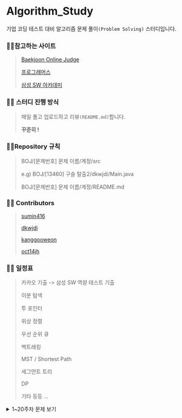 # Algorithm_Study 

기업 코딩 테스트 대비 알고리즘 문제 풀이`(Problem Solving)` 스터디입니다.



### :family_man_girl:참고하는 사이트

> [Baekjoon Online Judge](https://www.acmicpc.net/)
>
> [프로그래머스](https://programmers.co.kr/)
>
> [삼성 SW 아카데미](https://swexpertacademy.com/)



### :family_man_girl: 스터디 진행 방식

>매일 풀고 업로드하고 리뷰`(README.md)`합니다.
>
>**꾸준히 !**



### :family_man_girl:Repository 규칙

>  BOJ/[문제번호] 문제 이름/계정/src
>
> e.g) BOJ/[13460] 구슬 탈출2/dkwjdi/Main.java
>
> BOJ/[문제번호] 문제 이름/계정/README.md



###  :family_man_girl: Contributors

> [sumin416](https://github.com/sumin416)
>
> [dkwjdi](https://github.com/dkwjdi)
>
> [kanggooweon](https://github.com/kanggooweon)
>
> [oct14jh](https://github.com/oct14jh)



### :family_man_girl: 일정표

>  카카오 기출 -> 삼성 SW 역량 테스트 기출 
>
> 이분 탐색
>
> 투 포인터
>
> 위상 정렬
>
> 우선 순위 큐
>
> 백트래킹
>
> MST / Shortest Path
>
> 세그먼트 트리
>
> DP
>
> 기타 등등 ...

<details>
  <summary>1~20주차 문제 보기</summary>



|                    |                              월                              |                              화                              |                              수                              |                              목                              |                              금                              |  토  |                              일                              |
| :----------------: | :----------------------------------------------------------: | :----------------------------------------------------------: | :----------------------------------------------------------: | :----------------------------------------------------------: | :----------------------------------------------------------: | :--: | :----------------------------------------------------------: |
| 1주차(04.28~05.02) |                                                              |                                                              | [로또의 최고 순위와 최저 순위](https://programmers.co.kr/learn/courses/30/lessons/77484) | [다단계 칫솔 판매](https://programmers.co.kr/learn/courses/30/lessons/77486) | [합승 택시 요금](https://programmers.co.kr/learn/courses/30/lessons/72413) | 휴식 | [순위 검색](https://programmers.co.kr/learn/courses/30/lessons/72412) |
| 2주차(05.03~05.09) | [문자열압축](https://programmers.co.kr/learn/courses/30/lessons/60057) | [괄호변환](https://programmers.co.kr/learn/courses/30/lessons/60058) | [실패율](https://programmers.co.kr/learn/courses/30/lessons/42889) | [프렌즈 4블록](https://programmers.co.kr/learn/courses/30/lessons/17679) | [키패드 누르기](https://programmers.co.kr/learn/courses/30/lessons/67256) | 휴식 | [행렬 테두리 회전하기](https://programmers.co.kr/learn/courses/30/lessons/77485) |
| 3주차(05.10~05.16) |                                                              |                                                              |                                                              |                                                              |                                                              |      |                                                              |
### **모두 화이팅!!!!!**
